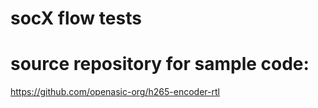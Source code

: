 # socX flow tests

# source repository for sample code:

  https://github.com/openasic-org/h265-encoder-rtl




    
    
    
    
    
    
